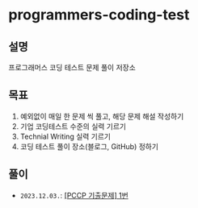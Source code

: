 # programmers-coding-test

## 설명

프로그래머스 코딩 테스트 문제 풀이 저장소

## 목표

1. 예외없이 매일 한 문제 씩 풀고, 해당 문제 해설 작성하기
2. 기업 코딩테스트 수준의 실력 기르기
3. Technial Writing 실력 기르기
4. 코딩 테스트 풀이 장소(블로그, GitHub) 정하기

## 풀이

- `2023.12.03.`: [[PCCP 기출문제] 1번](https://github.com/jinlee1703/programmers-coding-test/tree/main/pccp/past1)